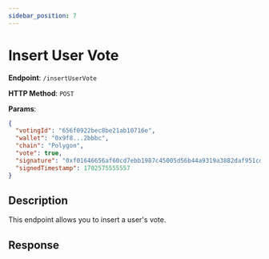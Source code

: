 ```yaml
---
sidebar_position: 7
---
```


# Insert User Vote

**Endpoint**: `/insertUserVote`

**HTTP Method**: `POST`

**Params**:

```json
{
  "votingId": "656f0922bec8be21ab10716e",
  "wallet": "0x9f8...2bbbc",
  "chain": "Polygon",
  "vote": true,
  "signature": "0xf01646656af60cd7ebb1987c45005d56b44a9319a3882daf951cda2140ec8e326ef7417d436891f5e0773756ffa1b6506fe48724093cd9a6629aba070d766a101c",
  "signedTimestamp": 1702575555557
}
```

## Description

This endpoint allows you to insert a user's vote.

## Response
